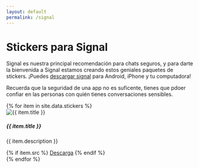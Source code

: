 ```yaml
---
layout: default
permalink: /signal
---
```


# Stickers para Signal

Signal es nuestra principal recomendación para chats seguros, y para darte la bienvenida a Signal estamos creando estos geniales paquetes de stickers.
¡Puedes [descargar signal](https://signal.org/en/download/) para Android, iPhone y tu computadora!

Recuerda que la seguridad de una app no es suficente, tienes que pdoer confiar en las personas con quién tienes conversaciones sensibles.

<div class="row">
    {% for item in site.data.stickers %}
    <div class="col-lg-3 col-md-4 col-sm-2 mt-4">
        <div class="card">
            <img src="{{ item.src-img }}" class="card-img-top" alt="{{ item.title }}" />
            <div class="card-body">
                <h5 class="card-title">{{ item.title }}</h5>
                <p class="card-text">
                {{ item.description }}
                </p>
                {% if item.src %}
                  <a href="{{ item.src }}" target="_blank" class="card-link">Descarga</a>
                {% endif %}
            </div>
        </div>
    </div>
    {% endfor %}

</div>
